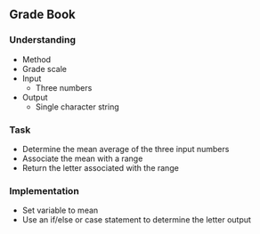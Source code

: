 ## Grade Book

### Understanding
- Method
- Grade scale
- Input
  + Three numbers
- Output
  + Single character string

### Task
- Determine the mean average of the three input numbers
- Associate the mean with a range
- Return the letter associated with the range

### Implementation
- Set variable to mean
- Use an if/else or case statement to determine the letter output
